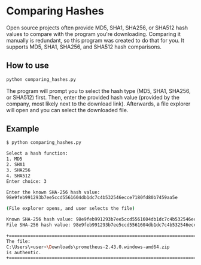 # Comparing Hashes

Open source projects often provide MD5, SHA1, SHA256, or SHA512 hash values to compare with the program you're downloading. Comparing it manually is redundant, so this program was created to do that for you. It supports MD5, SHA1, SHA256, and SHA512 hash comparisons.

## How to use

```bash
python comparing_hashes.py
```

The program will prompt you to select the hash type (MD5, SHA1, SHA256, or SHA512) first. Then, enter the provided hash value (provided by the company, most likely next to the download link). Afterwards, a file explorer will open and you can select the downloaded file.

## Example

```bash
$ python comparing_hashes.py

Select a hash function:
1. MD5
2. SHA1
3. SHA256
4. SHA512
Enter choice: 3

Enter the known SHA-256 hash value:
98e9feb991293b7ee5ccd5561604db1dc7c4b532546ecce7180fd80b7459aa5e

(File explorer opens, and user selects the file)

Known SHA-256 hash value: 98e9feb991293b7ee5ccd5561604db1dc7c4b532546ecce7180fd80b7459aa5e
File SHA-256 hash value: 98e9feb991293b7ee5ccd5561604db1dc7c4b532546ecce7180fd80b7459aa5e

+==================================================================================================+
The file:
C:\Users\<user>\Downloads\prometheus-2.43.0.windows-amd64.zip
is authentic.
+==================================================================================================+
```